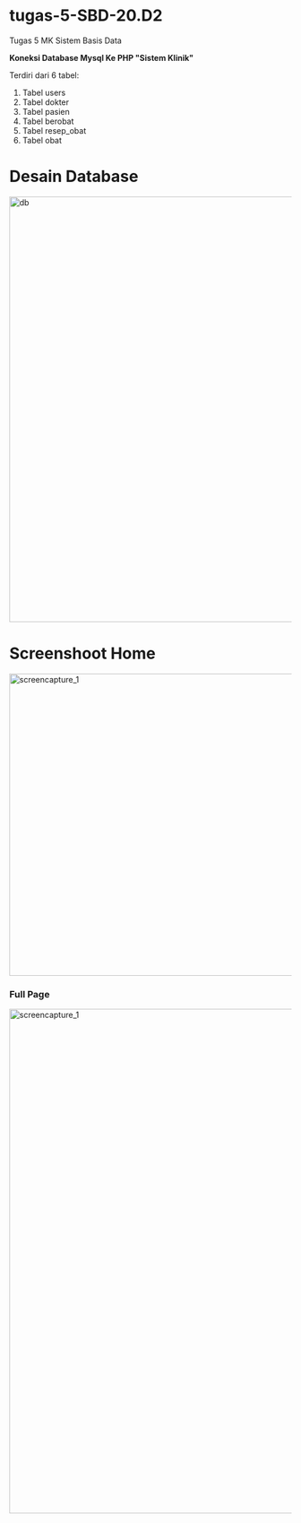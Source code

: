 # tugas-5-SBD-20.D2
Tugas 5 MK Sistem Basis Data  

**Koneksi Database Mysql Ke PHP "Sistem Klinik"**

Terdiri dari 6 tabel:
  1. Tabel users
  2. Tabel dokter
  3. Tabel pasien
  4. Tabel berobat
  5. Tabel resep_obat
  6. Tabel obat

# Desain Database
<img width="759" alt="db" src="https://user-images.githubusercontent.com/69449808/170464816-e1e002aa-dbf6-49a8-b27f-71d35b4c3e05.png">

# Screenshoot Home
<img width="539" alt="screencapture_1" src="https://user-images.githubusercontent.com/69449808/170464956-8139854b-63e2-4f65-9f9f-ac042790a81c.png">

### Full Page ###
<img width="900" alt="screencapture_1" src="https://user-images.githubusercontent.com/69449808/170467832-81129051-71fc-464b-8a95-561f60da1138.png">
